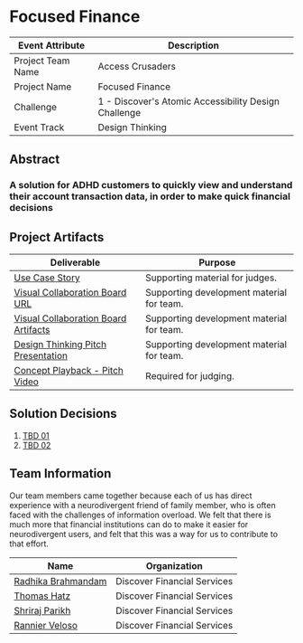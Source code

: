 <!---  Submission Readme Instructions  
  Welcome to the FINOS GAAD Hackathon!

  This GitHub Repo represents a template for your project. It represents the central repository of all artifacts produced by your team. This repository will be referenced during the judging activity and after the event has completed.

  Please follow the Template Instructions herein to update this README.

  Remember to:
    a) Remove all Template Instructions once complete.
    b) Add the mandatory GitHub Topics.
--->
 
# Focused Finance
<!--- Template Instructions  
  Each Participating Team will have a unique name. Each Team will create a unique name for their project. Replace above "Project Name" with Participating Team Project Name which is different from the Team Name.
--->

<!--- Template Instructions  
  Provide your team specific details:

    Challenge should have a numeric value {1, 2, etc}.

    Event Track should have one of the following values: "Hack the Code", "Design Thinking", "Not Applicable".
--->

| Event Attribute| Description |
| --- | --- |
| Project Team Name | Access Crusaders |
| Project Name | Focused Finance |
| Challenge | 1 - Discover's Atomic Accessibility Design Challenge |
| Event Track | Design Thinking |
## Abstract
### A solution for ADHD customers to quickly view and understand their account transaction data, in order to make quick financial decisions

<!--- Template Instructions  
  Provide a brief description of the use case tackled by the team.
--->

## Project Artifacts
<!--- Template Instructions  
  Complete the table below. Replace URLs where necessary.

    1. Use Case: Markdown file describing the story with support by UML diagrams. Remember to update filename if you renamed the original template.
    2. Visual Collaboration Board Details: Provide a link to the teams Board and/or export the whiteboard used for team brainstorming and provide link to file or folder where the artifacts are persisted. Since FREE Boards may not be available long term you should consider both options.   
    3. Design Thinking Playback Brief: PowerPoint Presentation used to convey results of Design Thinking activities and record Pitch Video.
    4. Concept Playback Pitch Video: URL to Pitch Video recording conveying project problem statement and What/Why/Wow elements.
    5. Concept Show-n-Tell Video: URL Recording of a running solution to the proposed concept. 
    6. Code: URL to the code Readme file. 

    WARNINGS: 
    1. Judges will stop listening to Pitch Video after the 2 minute mark so do not exceed the limit.
    2. Judges will use the links in the table below; Fix all broken links.
--->

| Deliverable | Purpose |
| --- | --- |
| [Use Case Story](./hackproject/usecase.md) | Supporting material for judges. | 
| [Visual Collaboration Board URL](https://app.mural.co/t/accesscrusaders8571/m/accesscrusaders8571/1682706390354/27ab0605cdea1e0ea07d931d8ee0b5beb2266773?sender=u9df9cb0a444e550b62f91843) | Supporting development material for team. | 
| [Visual Collaboration Board Artifacts](./hackproject/media/board) | Supporting development material for team. | 
| [Design Thinking Pitch Presentation](./presentations/playback-brief.ppt)| Supporting development material for team. | 
| [Concept Playback - Pitch Video]([./media/videos/pitch-video.mp4](https://github.com/rannier/AccessCrusaders/blob/main/hackproject/Pitch%20Video%20Access%20Crusaders.mp4))|  Required for judging. | 

## Solution Decisions
<!--- Template Instructions  
  Optional Section. If the team has documented reasons for any of their business or technical decisions, use this section to  itemize the links to the decision documents using the template in the /decisions folder.  Remove this section if nothing to list.
---> 

1. [TBD 01](./decisions/adr-01.md)
2. [TBD 02](./decisions/bdr-01.md)

## Team Information
<!--- Template Instructions  
  Provide a brief description of your team, how it came to be, etc.
--->  

Our team members came together because each of us has direct experience with a neurodivergent friend of family member, who is often faced with the challenges of information overload.  We felt that there is much more that financial institutions can do to make it easier for neurodivergent users, and felt that this was a way for us to contribute to that effort.
 
| Name | Organization |
| --- | --- |
| [Radhika Brahmandam](social-url) | Discover Financial Services |
| [Thomas Hatz](social-url) | Discover Financial Services |
| [Shriraj Parikh](social-url) | Discover Financial Services |
| [Rannier Veloso](social-url) | Discover Financial Services |

